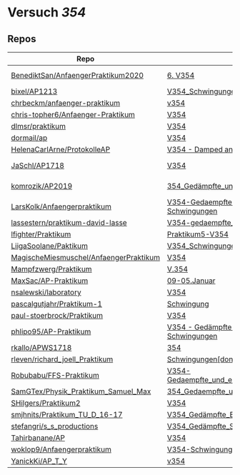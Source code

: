 # Versuch *354*

## Repos

|                                          Repo                                          |                                                                                       Ordner                                                                                       |                                                                                                                                                                                          PDFs                                                                                                                                                                                           |
|----------------------------------------------------------------------------------------|------------------------------------------------------------------------------------------------------------------------------------------------------------------------------------|-----------------------------------------------------------------------------------------------------------------------------------------------------------------------------------------------------------------------------------------------------------------------------------------------------------------------------------------------------------------------------------------|
|[BenediktSan/AnfaengerPraktikum2020](../repo/BenediktSan/AnfaengerPraktikum2020)        |[6. V354](https://github.com/BenediktSan/AnfaengerPraktikum2020/tree/main/Versuche%20Semester%20III/6.%20V354)                                                                      |[altV354.pdf](https://docs.google.com/viewer?url=https://raw.githubusercontent.com/BenediktSan/AnfaengerPraktikum2020/main/Versuche%20Semester%20III/6.%20V354/altV354.pdf)<br/>[V354.pdf](https://docs.google.com/viewer?url=https://raw.githubusercontent.com/BenediktSan/AnfaengerPraktikum2020/main/Versuche%20Semester%20III/6.%20V354/V354.pdf)                                    |
|[bixel/AP1213](../repo/bixel/AP1213)                                                    |[V354_Schwingungen](https://github.com/bixel/AP1213/tree/master/V354_Schwingungen)                                                                                                  |[00_protokoll.pdf](https://docs.google.com/viewer?url=https://raw.githubusercontent.com/bixel/AP1213/master/V354_Schwingungen/00_protokoll.pdf)                                                                                                                                                                                                                                          |
|[chrbeckm/anfaenger-praktikum](../repo/chrbeckm/anfaenger-praktikum)                    |[v354](https://github.com/chrbeckm/anfaenger-praktikum/tree/master/v354)                                                                                                            |–                                                                                                                                                                                                                                                                                                                                                                                        |
|[chris-topher6/Anfaenger-Praktikum](../repo/chris-topher6/Anfaenger-Praktikum)          |[V354](https://github.com/chris-topher6/Anfaenger-Praktikum/tree/master/V354)                                                                                                       |–                                                                                                                                                                                                                                                                                                                                                                                        |
|[dlmsr/praktikum](../repo/dlmsr/praktikum)                                              |[V354](https://github.com/dlmsr/praktikum/tree/master/V354)                                                                                                                         |–                                                                                                                                                                                                                                                                                                                                                                                        |
|[dormail/ap](../repo/dormail/ap)                                                        |[V354](https://github.com/dormail/ap/tree/main/V354)                                                                                                                                |–                                                                                                                                                                                                                                                                                                                                                                                        |
|[HelenaCarlArne/ProtokolleAP](../repo/HelenaCarlArne/ProtokolleAP)                      |[V354 - Damped and driven oscillation](https://github.com/HelenaCarlArne/ProtokolleAP/tree/master/V354%20-%20Damped%20and%20driven%20oscillation)                                   |–                                                                                                                                                                                                                                                                                                                                                                                        |
|[JaSchl/AP1718](../repo/JaSchl/AP1718)                                                  |[V354](https://github.com/JaSchl/AP1718/tree/master/V354)                                                                                                                           |[Protokoll_354Luisa.pdf](https://docs.google.com/viewer?url=https://raw.githubusercontent.com/JaSchl/AP1718/master/V354/Protokoll_354Luisa.pdf)<br/>[V354gedämpfteunderzwungeneschwingungen.pdf](https://docs.google.com/viewer?url=https://raw.githubusercontent.com/JaSchl/AP1718/master/V354/V354ged%C3%A4mpfteunderzwungeneschwingungen.pdf)                                         |
|[komrozik/AP2019](../repo/komrozik/AP2019)                                              |[354_Gedämpfte_und_erzwungene_Schwinungen](https://github.com/komrozik/AP2019/tree/master/354_Ged%C3%A4mpfte_und_erzwungene_Schwinungen)                                            |[Messwerte354.pdf](https://docs.google.com/viewer?url=https://raw.githubusercontent.com/komrozik/AP2019/master/354_Ged%C3%A4mpfte_und_erzwungene_Schwinungen/Messwerte354.pdf)<br/>[V354_Gedaempfe_Schwinung.pdf](https://docs.google.com/viewer?url=https://raw.githubusercontent.com/komrozik/AP2019/master/354_Ged%C3%A4mpfte_und_erzwungene_Schwinungen/V354_Gedaempfe_Schwinung.pdf)|
|[LarsKolk/Anfaengerpraktikum](../repo/LarsKolk/Anfaengerpraktikum)                      |[V354-Gedaempfte und Erzwungene Schwingungen](https://github.com/LarsKolk/Anfaengerpraktikum/tree/master/V354-Gedaempfte%20und%20Erzwungene%20Schwingungen)                         |[main.pdf](https://docs.google.com/viewer?url=https://raw.githubusercontent.com/LarsKolk/Anfaengerpraktikum/master/V354-Gedaempfte%20und%20Erzwungene%20Schwingungen/main.pdf)<br/>[V354-altp.pdf](https://docs.google.com/viewer?url=https://raw.githubusercontent.com/LarsKolk/Anfaengerpraktikum/master/V354-Gedaempfte%20und%20Erzwungene%20Schwingungen/V354-altp.pdf)              |
|[lassestern/praktikum-david-lasse](../repo/lassestern/praktikum-david-lasse)            |[V354-gedaempfte_erzwungene-Schwingungen](https://github.com/lassestern/praktikum-david-lasse/tree/master/V354-gedaempfte_erzwungene-Schwingungen)                                  |[Theorie354.pdf](https://docs.google.com/viewer?url=https://raw.githubusercontent.com/lassestern/praktikum-david-lasse/master/V354-gedaempfte_erzwungene-Schwingungen/Theorie354.pdf)                                                                                                                                                                                                    |
|[lfighter/Praktikum](../repo/lfighter/Praktikum)                                        |[Praktikum5-V354](https://github.com/lfighter/Praktikum/tree/master/Praktikum5-V354)                                                                                                |–                                                                                                                                                                                                                                                                                                                                                                                        |
|[LiigaSoolane/Paktikum](../repo/LiigaSoolane/Paktikum)                                  |[V354_Schwingungen](https://github.com/LiigaSoolane/Paktikum-mit-dem-Teufel/tree/main/V354_Schwingungen)                                                                            |–                                                                                                                                                                                                                                                                                                                                                                                        |
|[MagischeMiesmuschel/AnfaengerPraktikum](../repo/MagischeMiesmuschel/AnfaengerPraktikum)|[V354](https://github.com/MagischeMiesmuschel/AnfaengerPraktikum/tree/master/V354)                                                                                                  |–                                                                                                                                                                                                                                                                                                                                                                                        |
|[Mampfzwerg/Praktikum](../repo/Mampfzwerg/Praktikum)                                    |[V.354](https://github.com/Mampfzwerg/Praktikum/tree/master/V.354)                                                                                                                  |[main.pdf](https://docs.google.com/viewer?url=https://raw.githubusercontent.com/Mampfzwerg/Praktikum/master/V.354/latex-template/main.pdf)                                                                                                                                                                                                                                               |
|[MaxSac/AP-Praktikum](../repo/MaxSac/AP-Praktikum)                                      |[09-05.Januar](https://github.com/MaxSac/AP-Praktikum/tree/master/09-05.Januar)                                                                                                     |[main.pdf](https://docs.google.com/viewer?url=https://raw.githubusercontent.com/MaxSac/AP-Praktikum/master/09-05.Januar/build/main.pdf)                                                                                                                                                                                                                                                  |
|[nsalewski/laboratory](../repo/nsalewski/laboratory)                                    |[V354](https://github.com/nsalewski/laboratory/tree/master/V354)                                                                                                                    |–                                                                                                                                                                                                                                                                                                                                                                                        |
|[pascalgutjahr/Praktikum-1](../repo/pascalgutjahr/Praktikum-1)                          |[Schwingung](https://github.com/pascalgutjahr/Praktikum-1/tree/master/Schwingung)                                                                                                   |–                                                                                                                                                                                                                                                                                                                                                                                        |
|[paul-stoerbrock/Praktikum](../repo/paul-stoerbrock/Praktikum)                          |[V354](https://github.com/paul-stoerbrock/Praktikum/tree/master/V354)                                                                                                               |–                                                                                                                                                                                                                                                                                                                                                                                        |
|[phlipo95/AP-Praktikum](../repo/phlipo95/AP-Praktikum)                                  |[V354 - Gedämpfte und erzwungene Schwingungen](https://github.com/phlipo95/AP-Praktikum/tree/master/V354%20-%20Ged%C3%A4mpfte%20und%20erzwungene%20Schwingungen)                    |–                                                                                                                                                                                                                                                                                                                                                                                        |
|[rkallo/APWS1718](../repo/rkallo/APWS1718)                                              |[354](https://github.com/rkallo/APWS1718/tree/master/354)                                                                                                                           |[main_fertig.pdf](https://docs.google.com/viewer?url=https://raw.githubusercontent.com/rkallo/APWS1718/master/354/main_fertig.pdf)                                                                                                                                                                                                                                                       |
|[rleven/richard_joell_Praktikum](../repo/rleven/richard_joell_Praktikum)                |[Schwingungen[done]](https://github.com/rleven/richard_joell_Praktikum/tree/master/Schwingungen%5Bdone%5D)                                                                          |–                                                                                                                                                                                                                                                                                                                                                                                        |
|[Robubabu/FFS-Praktikum](../repo/Robubabu/FFS-Praktikum)                                |[V354-Gedaempfte_und_erzwungene_Schwingungen](https://github.com/Robubabu/FFS-Praktikum/tree/master/V354-Gedaempfte_und_erzwungene_Schwingungen)                                    |[V354.pdf](https://docs.google.com/viewer?url=https://raw.githubusercontent.com/Robubabu/FFS-Praktikum/master/Versuchs_pdfs/WS/V354.pdf)                                                                                                                                                                                                                                                 |
|[SamGTex/Physik_Praktikum_Samuel_Max](../repo/SamGTex/Physik_Praktikum_Samuel_Max)      |[354_Gedaempfte_und_erzwungene_Schwingungen](https://github.com/SamGTex/Physik_Praktikum_Samuel_Max/tree/master/354_Gedaempfte_und_erzwungene_Schwingungen)                         |–                                                                                                                                                                                                                                                                                                                                                                                        |
|[SHilgers/Praktikum2](../repo/SHilgers/Praktikum2)                                      |[V354](https://github.com/SHilgers/Praktikum2/tree/master/V354)                                                                                                                     |–                                                                                                                                                                                                                                                                                                                                                                                        |
|[smjhnits/Praktikum_TU_D_16-17](../repo/smjhnits/Praktikum_TU_D_16-17)                  |[V354_Gedämpfte_Erzwungene_Schwingungen](https://github.com/smjhnits/Praktikum_TU_D_16-17/tree/master/Anf%C3%A4ngerpraktikum/Protokolle/V354_Ged%C3%A4mpfte_Erzwungene_Schwingungen)|[V354.pdf](https://docs.google.com/viewer?url=https://raw.githubusercontent.com/smjhnits/Praktikum_TU_D_16-17/master/Anf%C3%A4ngerpraktikum/Fertige%20Protokolle/V354.pdf)                                                                                                                                                                                                               |
|[stefangri/s_s_productions](../repo/stefangri/s_s_productions)                          |[V354_Gedämpfte_Schwingungen](https://github.com/stefangri/s_s_productions/tree/master/PHY341/V354_Ged%C3%A4mpfte_Schwingungen)                                                     |–                                                                                                                                                                                                                                                                                                                                                                                        |
|[Tahirbanane/AP](../repo/Tahirbanane/AP)                                                |[V354](https://github.com/Tahirbanane/AP/tree/main/V354)                                                                                                                            |–                                                                                                                                                                                                                                                                                                                                                                                        |
|[woklop9/Anfaengerpraktikum](../repo/woklop9/Anfaengerpraktikum)                        |[V354-Schwingung](https://github.com/woklop9/Anfaengerpraktikum/tree/master/V354-Schwingung)                                                                                        |–                                                                                                                                                                                                                                                                                                                                                                                        |
|[YanickKi/AP_T_Y](../repo/YanickKi/AP_T_Y)                                              |[v354](https://github.com/YanickKi/AP_T_Y/tree/main/v354)                                                                                                                           |–                                                                                                                                                                                                                                                                                                                                                                                        |

